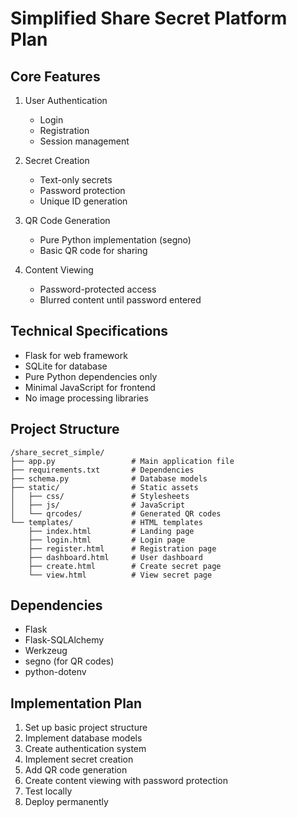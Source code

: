 # Simplified Share Secret Platform Plan

## Core Features
1. User Authentication
   - Login
   - Registration
   - Session management

2. Secret Creation
   - Text-only secrets
   - Password protection
   - Unique ID generation

3. QR Code Generation
   - Pure Python implementation (segno)
   - Basic QR code for sharing

4. Content Viewing
   - Password-protected access
   - Blurred content until password entered

## Technical Specifications
- Flask for web framework
- SQLite for database
- Pure Python dependencies only
- Minimal JavaScript for frontend
- No image processing libraries

## Project Structure
```
/share_secret_simple/
├── app.py                 # Main application file
├── requirements.txt       # Dependencies
├── schema.py              # Database models
├── static/                # Static assets
│   ├── css/               # Stylesheets
│   ├── js/                # JavaScript
│   └── qrcodes/           # Generated QR codes
└── templates/             # HTML templates
    ├── index.html         # Landing page
    ├── login.html         # Login page
    ├── register.html      # Registration page
    ├── dashboard.html     # User dashboard
    ├── create.html        # Create secret page
    └── view.html          # View secret page
```

## Dependencies
- Flask
- Flask-SQLAlchemy
- Werkzeug
- segno (for QR codes)
- python-dotenv

## Implementation Plan
1. Set up basic project structure
2. Implement database models
3. Create authentication system
4. Implement secret creation
5. Add QR code generation
6. Create content viewing with password protection
7. Test locally
8. Deploy permanently
